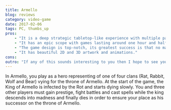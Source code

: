 ```yaml
---
title: Armello
blog: reviews
category: video-game
date: 2017-02-06
tags: PC, thumbs_up
pros:
    - "It is a deep strategic tabletop-like experience with multiple paths to victory and interesting decisions throughout."
    - "It has an epic scope with games lasting around one hour and half with each turn being more exciting than the last and never leaving you bored."
    - "The game design is top-notch, its greatest success is that no matter how behind I am, I've never felt out of the game."
    - "It has beautiful 2D and 3D artwork and animations."
cons:
outro: "If any of this sounds interesting to you then I hope to see you in Armello."
---
```

In Armello, you play as a hero representing of one of four clans (Rat, Rabbit, Wolf and Bear) vying for the throne of Armello. At the start of the game, the King of Armello is infected by the Rot and starts dying slowly. You and three other players must gain prestige, fight battles and cast spells while the king descends into madness and finally dies in order to ensure your place as his successor on the throne of Armello.
